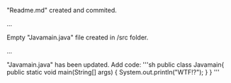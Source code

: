 "Readme.md" created and commited.

...

Empty "Javamain.java" file created in /src folder.

...

"Javamain.java" has been updated. Add code:
'''sh
public class Javamain{
  public static void main(String[] args) {
    System.out.println("WTF!?");
  }
}
'''

